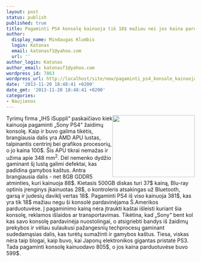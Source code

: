 ```yaml
---
layout: post
status: publish
published: true
title: Pagaminti PS4 konsolę kainuoja tik 18$ mažiau nei jos kaina parduotuvėje
author:
  display_name: Mindaugas Klumbis
  login: Katonas
  email: katonasf1@yahoo.com
  url: ''
author_login: Katonas
author_email: katonasf1@yahoo.com
wordpress_id: 7863
wordpress_url: http://localhost/site/new/pagaminti_ps4_konsole_kainuoja_tik_18_maziau_nei_jos_kaina_parduotuveje_/
date: '2013-11-20 18:48:41 +0200'
date_gmt: '2013-11-20 18:48:41 +0200'
categories:
- Naujienos
---
```

<p>
	<a href="http://technews.lt/userfiles/ps4exploded-640x480.png"><img alt="" src="http://technews.lt/userfiles/ps4exploded-640x480.png" style="width: 220px; height: 165px; float: right;" /></a>Tyrimų firma &bdquo;IHS iSuppli&ldquo; paskaičiavo kiek kainuoja pagaminti &bdquo;Sony PS4&ldquo; žaidimų konsolę. Kaip ir buvo galima tikėtis, brangiausia dalis yra AMD APU lustas, talpinantis centrinį bei grafikos procesorių, o jo kaina 100$. &Scaron;is APU tikrai nemažas ir užima apie 348 mm<sup>2</sup>. Dėl nemenko dydžio gaminant &scaron;į lustą galimi defektai, kas padidina gamybos ka&scaron;tus. Antra brangiausia dalis - net 8GB GDDR5 atminties, kuri kainuoja 88$. Kietasis 500GB diskas turi 37$ kainą, Blu-ray optinis įrenginys įkainuotas 28$, o kontroleris atsakingas už Bluetooth, garsą ir judesių daviklį vertas 18$. Pagaminti PS4 i&scaron; viso kainuoja 381$, kas yra tik 18$ mažiau negu &scaron;i konsolė pardavinėjama &Scaron;.Amerikos parduotuvėse. Į pagaminimo kainą nėra įtraukti ka&scaron;tai i&scaron;leisti kuriant &scaron;ia konsolę, reklamos i&scaron;laidos ar transportavimas. Tikėtina, kad &bdquo;Sony&ldquo; bent kol kas savo konsolę pardavinėja nuostolingai, o atsigriebti bandys i&scaron; žaidimų prekybos ir vėliau sulaukusi pažangesnių techprocesų gaminant sudedamąsias dalis, kas turėtų sumažinti ir gamybos ka&scaron;tus. Tiesa, viskas nėra taip blogai, kaip buvo, kai Japonų elektronikos gigantas pristatė PS3. Tada pagaminti konsolę kainuodavo 805$, o jos kaina parduotuvėse buvo 599$.</p>
